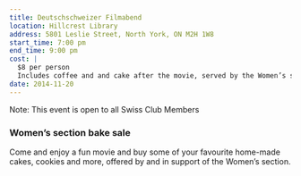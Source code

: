 ```yaml
---
title: Deutschschweizer Filmabend
location: Hillcrest Library
address: 5801 Leslie Street, North York, ON M2H 1W8
start_time: 7:00 pm
end_time: 9:00 pm
cost: |
  $8 per person
  Includes coffee and and cake after the movie, served by the Women’s section
date: 2014-11-20
---
```


Note: This event is open to all Swiss Club Members

### Women’s section bake sale

Come and enjoy a fun movie and buy some of your favourite home-made cakes,
cookies and more, offered by and in support of the Women’s section.
